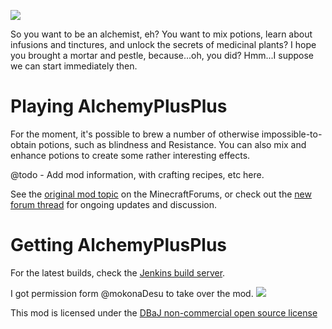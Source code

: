 ![](http://jakimfett.com/minechem_alchemy_banner.jpg)

So you want to be an alchemist, eh? You want to mix potions, learn about infusions and tinctures, and unlock the secrets of medicinal plants? I hope you brought a mortar and pestle, because...oh, you did? Hmm...I suppose we can start immediately then.

Playing AlchemyPlusPlus
========================
For the moment, it's possible to brew a number of otherwise impossible-to-obtain potions, such as blindness and Resistance. You can also mix and enhance potions to create some rather interesting effects.

@todo - Add mod information, with crafting recipes, etc here.

See the [original mod topic](http://www.minecraftforum.net/topic/1909298-162152forge-alchemy-get-drunk-in-the-lab/) on the MinecraftForums, or check out the [new forum thread](http://goo.gl/vryzC4) for ongoing updates and discussion.

Getting AlchemyPlusPlus
========================

For the latest builds, check the [Jenkins build server](http://goo.gl/C1sVjY).

I got permission form @mokonaDesu to take over the mod.
![](https://raw.githubusercontent.com/jakimfett/AlchemyPlusPlus/master/alchemypluspluspermission.png)

This mod is licensed under the [DBaJ non-commercial open source license](https://raw.githubusercontent.com/jakimfett/AlchemyPlusPlus/master/LICENSE.md)

